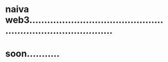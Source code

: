 # naiva web3.................................................................................
# soon...........
